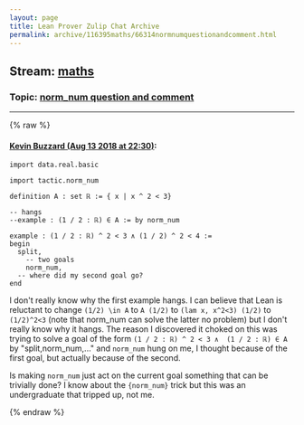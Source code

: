 ```yaml
---
layout: page
title: Lean Prover Zulip Chat Archive 
permalink: archive/116395maths/66314normnumquestionandcomment.html
---
```


## Stream: [maths](index.html)
### Topic: [norm_num question and comment](66314normnumquestionandcomment.html)

---


{% raw %}
#### [ Kevin Buzzard (Aug 13 2018 at 22:30)](https://leanprover.zulipchat.com/#narrow/stream/116395-maths/topic/norm_num%20question%20and%20comment/near/132069983):
```lean
import data.real.basic 

import tactic.norm_num 

definition A : set ℝ := { x | x ^ 2 < 3}

-- hangs
--example : (1 / 2 : ℝ) ∈ A := by norm_num

example : (1 / 2 : ℝ) ^ 2 < 3 ∧ (1 / 2) ^ 2 < 4 :=
begin
  split,
    -- two goals
    norm_num,
  -- where did my second goal go?
end 
```

I don't really know why the first example hangs. I can believe that Lean is reluctant to change `(1/2) \in A` to `A (1/2)` to `(lam x, x^2<3) (1/2)` to `(1/2)^2<3` (note that norm_num can solve the latter no problem) but I don't really know why it hangs. The reason I discovered it choked on this was trying to solve a goal of the form `(1 / 2 : ℝ) ^ 2 < 3 ∧  (1 / 2 : ℝ) ∈ A` by "split,norm_num,..." and `norm_num` hung on me, I thought because of the first goal, but actually because of the second.

Is making `norm_num` just act on the current goal something that can be trivially done? I know about the `{norm_num}` trick but this was an undergraduate that tripped up, not me.


{% endraw %}
